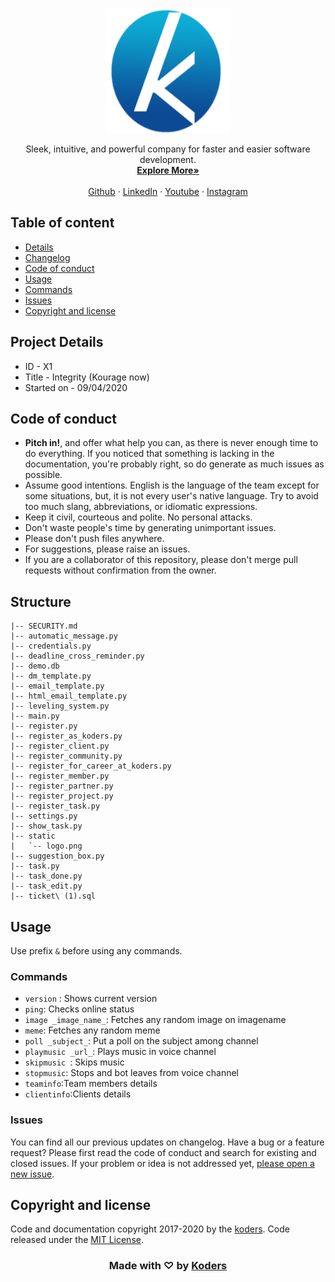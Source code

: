 <p align="center">
  <a href="https://koders.in/">
    <img src="./static/logo.png" alt="Logo" width="200" height="200">
  </a>
</p>
<p align="center">
  Sleek, intuitive, and powerful company for faster and easier software development.
  <br>
  <a href="https://getbootstrap.com/docs/4.3/"><strong>Explore More»</strong></a>
  <br>
  <br>
  <a href="https://www.github.com/koders-in">Github</a>
  ·
  <a href="https://github.com/twbs/bootstrap/issues/new?template=feature.md&labels=feature">LinkedIn</a>
  ·
  <a href="https://themes.getbootstrap.com/">Youtube</a>
  ·
  <a href="https://blog.getbootstrap.com/">Instagram</a>
</p>

## Table of content

- [Details](#project-details)
- [Changelog](#changelog)
- [Code of conduct](#code-of-conduct)
- [Usage](#usage)
- [Commands](#commands)
- [Issues](#issues)
- [Copyright and license](#copyright-and-license)



## Project Details

- ID - X1
- Title - Integrity (Kourage now) 
- Started on - 09/04/2020



## Code of conduct

- **Pitch in!**, and offer what help you can, as there is never enough time to do everything. If you noticed that something is lacking in the documentation, you're probably right, so do generate as much issues as possible.
- Assume good intentions. English is the language of the team except for some situations, but, it is not every user's native language. Try to avoid too much slang, abbreviations, or idiomatic expressions.
- Keep it civil, courteous and polite. No personal attacks. 
- Don't waste people's time by generating unimportant issues.
- Please don't push files anywhere.
- For suggestions, please raise an issues.
- If you are a collaborator of this repository, please don't merge pull requests without confirmation from the owner.

## Structure

```
|-- SECURITY.md
|-- automatic_message.py
|-- credentials.py
|-- deadline_cross_reminder.py
|-- demo.db
|-- dm_template.py
|-- email_template.py
|-- html_email_template.py
|-- leveling_system.py
|-- main.py
|-- register.py
|-- register_as_koders.py
|-- register_client.py
|-- register_community.py
|-- register_for_career_at_koders.py
|-- register_member.py
|-- register_partner.py
|-- register_project.py
|-- register_task.py
|-- settings.py
|-- show_task.py
|-- static
|   `-- logo.png
|-- suggestion_box.py
|-- task.py
|-- task_done.py
|-- task_edit.py
|-- ticket\ (1).sql
```



## Usage

Use prefix `&` before using any commands.



### Commands

- ```version``` : Shows current version
- ```ping```: Checks online status
- ```image _image_name_```: Fetches any random image on imagename
- ```meme```: Fetches any random meme
- ```poll _subject_```: Put a poll on the subject among channel
- ```playmusic _url_```: Plays music in voice channel
- ```skipmusic ```: Skips music 
- ```stopmusic```: Stops and bot leaves from voice channel
- ```teaminfo```:Team members details
- ```clientinfo```:Clients details

### Issues

You can find all our previous updates on changelog.
Have a bug or a feature request? Please first read the code of conduct and search for existing and closed issues. If your problem or idea is not addressed yet, [please open a new issue](https://github.com/koders-in/kourage/issues).

## Copyright and license

Code and documentation copyright 2017-2020 by the [koders](https://www.koders.in). Code released under the [MIT License](https://en.wikipedia.org/wiki/MIT_License).

<h3 align="center"> Made with ♡ by <a href="http://koders.in"> Koders </a></h3>


